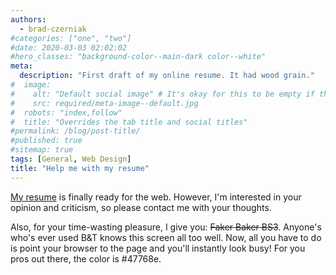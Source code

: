 ```yaml
---
authors:
  - brad-czerniak
#categories: ["one", "two"]
#date: 2020-03-03 02:02:02
#hero_classes: "background-color--main-dark color--white"
meta:
  description: "First draft of my online resume. It had wood grain."
#  image:
#    alt: "Default social image" # It's okay for this to be empty if the image is decorative
#    src: required/meta-image--default.jpg
#  robots: "index,follow"
#  title: "Overrides the tab title and social titles"
#permalink: /blog/post-title/
#published: true
#sitemap: true
tags: [General, Web Design]
title: "Help me with my resume"
---
```


[My resume](http://resume.bradczerniak.com/) is finally ready for the web. However, I'm interested in your opinion and
criticism, so please contact me with your thoughts.

Also, for your time-wasting pleasure, I give you: <del title="This was a link to a blue screen, from back when Baker and
Taylor pages took nearly a minute to load">Faker Baker BS3</del>. Anyone's who's ever used B&T knows this screen all too
well. Now, all you have to do is point your browser to the page and you'll instantly look busy! For you pros out there,
the color is #47768e.
